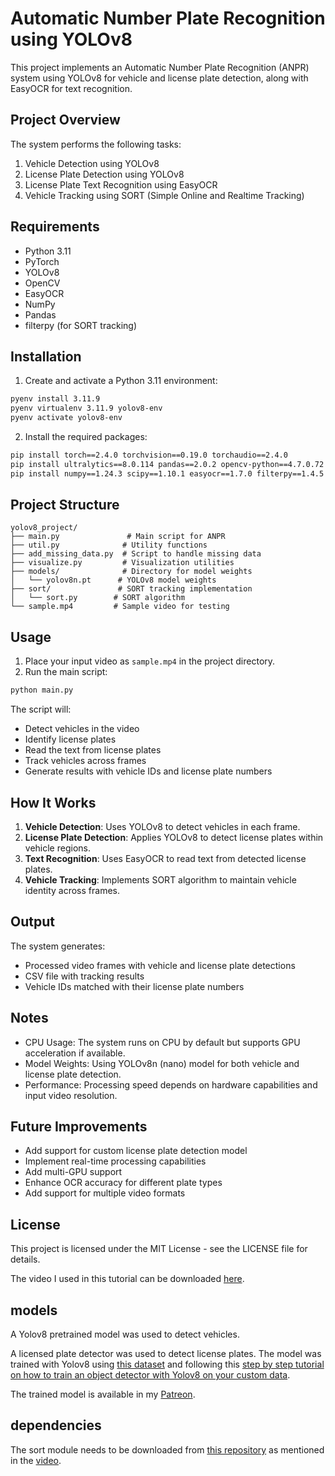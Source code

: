 # Automatic Number Plate Recognition using YOLOv8

This project implements an Automatic Number Plate Recognition (ANPR) system using YOLOv8 for vehicle and license plate detection, along with EasyOCR for text recognition.

## Project Overview

The system performs the following tasks:
1. Vehicle Detection using YOLOv8
2. License Plate Detection using YOLOv8
3. License Plate Text Recognition using EasyOCR
4. Vehicle Tracking using SORT (Simple Online and Realtime Tracking)

## Requirements

- Python 3.11
- PyTorch
- YOLOv8
- OpenCV
- EasyOCR
- NumPy
- Pandas
- filterpy (for SORT tracking)

## Installation

1. Create and activate a Python 3.11 environment:
```bash
pyenv install 3.11.9
pyenv virtualenv 3.11.9 yolov8-env
pyenv activate yolov8-env
```

2. Install the required packages:
```bash
pip install torch==2.4.0 torchvision==0.19.0 torchaudio==2.4.0
pip install ultralytics==8.0.114 pandas==2.0.2 opencv-python==4.7.0.72 
pip install numpy==1.24.3 scipy==1.10.1 easyocr==1.7.0 filterpy==1.4.5
```

## Project Structure

```
yolov8_project/
├── main.py               # Main script for ANPR
├── util.py              # Utility functions
├── add_missing_data.py  # Script to handle missing data
├── visualize.py         # Visualization utilities
├── models/              # Directory for model weights
│   └── yolov8n.pt      # YOLOv8 model weights
├── sort/               # SORT tracking implementation
│   └── sort.py        # SORT algorithm
└── sample.mp4         # Sample video for testing
```

## Usage

1. Place your input video as `sample.mp4` in the project directory.
2. Run the main script:
```bash
python main.py
```

The script will:
- Detect vehicles in the video
- Identify license plates
- Read the text from license plates
- Track vehicles across frames
- Generate results with vehicle IDs and license plate numbers

## How It Works

1. **Vehicle Detection**: Uses YOLOv8 to detect vehicles in each frame.
2. **License Plate Detection**: Applies YOLOv8 to detect license plates within vehicle regions.
3. **Text Recognition**: Uses EasyOCR to read text from detected license plates.
4. **Vehicle Tracking**: Implements SORT algorithm to maintain vehicle identity across frames.

## Output

The system generates:
- Processed video frames with vehicle and license plate detections
- CSV file with tracking results
- Vehicle IDs matched with their license plate numbers

## Notes

- CPU Usage: The system runs on CPU by default but supports GPU acceleration if available.
- Model Weights: Using YOLOv8n (nano) model for both vehicle and license plate detection.
- Performance: Processing speed depends on hardware capabilities and input video resolution.

## Future Improvements

- Add support for custom license plate detection model
- Implement real-time processing capabilities
- Add multi-GPU support
- Enhance OCR accuracy for different plate types
- Add support for multiple video formats

## License

This project is licensed under the MIT License - see the LICENSE file for details.

The video I used in this tutorial can be downloaded [here](https://www.pexels.com/video/traffic-flow-in-the-highway-2103099/).

## models

A Yolov8 pretrained model was used to detect vehicles.

A licensed plate detector was used to detect license plates. The model was trained with Yolov8 using [this dataset](https://universe.roboflow.com/roboflow-universe-projects/license-plate-recognition-rxg4e/dataset/4) and following this [step by step tutorial on how to train an object detector with Yolov8 on your custom data](https://github.com/computervisioneng/train-yolov8-custom-dataset-step-by-step-guide). 

The trained model is available in my [Patreon](https://www.patreon.com/ComputerVisionEngineer).

## dependencies

The sort module needs to be downloaded from [this repository](https://github.com/abewley/sort) as mentioned in the [video](https://youtu.be/fyJB1t0o0ms?t=1120).
